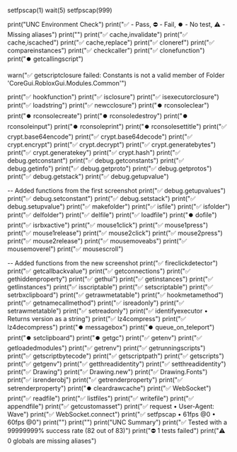 setfpscap(1)
wait(5)
setfpscap(999)











































print("UNC Environment Check")
print("✅ - Pass, ⛔ - Fail, ⏺️ - No test, ⚠️ - Missing aliases")
print("")
print("✅ cache,invalidate")
print("✅ cache,iscached")
print("✅ cache,replace")
print("✅ cloneref")
print("✅ compareinstances")
print("✅ checkcaller")
print("✅ clonefunction")
print("⏺️ getcallingscript")

warn("✅ getscriptclosure failed: Constants is not a valid member of Folder 'CoreGui.RobloxGui.Modules.Common'")

print("✅ hookfunction")
print("✅ isclosure")
print("✅ isexecutorclosure")
print("✅ loadstring")
print("✅ newcclosure")
print("⏺️ rconsoleclear")
print("⏺️ rconsolecreate")
print("⏺️ rconsoledestroy")
print("⏺️ rconsoleinput")
print("⏺️ rconsoleprint")
print("⏺️ rconsolesettitle")
print("✅ crypt.base64encode")
print("✅ crypt.base64decode")
print("✅ crypt.encrypt")
print("✅ crypt.decrypt")
print("✅ crypt.generatebytes")
print("✅ crypt.generatekey")
print("✅ crypt.hash")
print("✅ debug.getconstant")
print("✅ debug.getconstants")
print("✅ debug.getinfo")
print("✅ debug.getproto")
print("✅ debug.getprotos")
print("✅ debug.getstack")
print("✅ debug.getupvalue")

-- Added functions from the first screenshot
print("✅ debug.getupvalues")
print("✅ debug.setconstant")
print("✅ debug.setstack")
print("✅ debug.setupvalue")
print("✅ makefolder")
print("✅ isfile")
print("✅ isfolder")
print("✅ delfolder")
print("✅ delfile")
print("✅ loadfile")
print("⏺️ dofile")
print("✅ isrbxactive")
print("✅ mouse1click")
print("✅ mouse1press")
print("✅ mouse1release")
print("✅ mouse2click")
print("✅ mouse2press")
print("✅ mouse2release")
print("✅ mousemoveabs")
print("✅ mousemoverel")
print("✅ mousescroll")

-- Added functions from the new screenshot
print("✅ fireclickdetector")
print("✅ getcallbackvalue")
print("✅ getconnections")
print("✅ gethiddenproperty")
print("✅ gethui")
print("✅ getinstances")
print("✅ getlinstances")
print("✅ isscriptable")
print("✅ setscriptable")
print("✅ setrbxclipboard")
print("✅ getrawmetatable")
print("✅ hookmetamethod")
print("✅ getnamecallmethod")
print("✅ isreadonly")
print("✅ setrawmetatable")
print("✅ setreadonly")
print("✅ identifyexecutor • Returns version as a string")
print("✅ lz4compress")
print("✅ lz4decompress")
print("⏺️ messagebox")
print("⏺️ queue_on_teleport")
print("⏺️ setclipboard")
print("⏺️ getgc")
print("✅ getenv")
print("✅ getloadedmodules")
print("✅ getrenv")
print("✅ getrunningscripts")
print("✅ getscriptbytecode")
print("✅ getscriptpath")
print("✅ getscripts")
print("✅ getgenv")
print("✅ getthreadidentity")
print("✅ setthreadidentity")
print("✅ Drawing")
print("✅ Drawing.new")
print("✅ Drawing.Fonts")
print("✅ isrenderobj")
print("✅ getrenderproperty")
print("✅ setrenderproperty")
print("⏺️ cleardrawcache")
print("✅ WebSocket")
print("✅ readfile")
print("✅ listfiles")
print("✅ writefile")
print("✅ appendfile")
print("✅ getcustomasset")
print("✅ request • User-Agent: Wave")
print("✅ WebSocket.connect")
print("✅ setfpscap • 61fps @0 • 60fps @0")
print("")
print("")
print("UNC Summary")
print("✅ Tested with a 99999999% success rate (82 out of 83)")
print("⛔ 1 tests failed")
print("⚠️ 0 globals are missing aliases")
